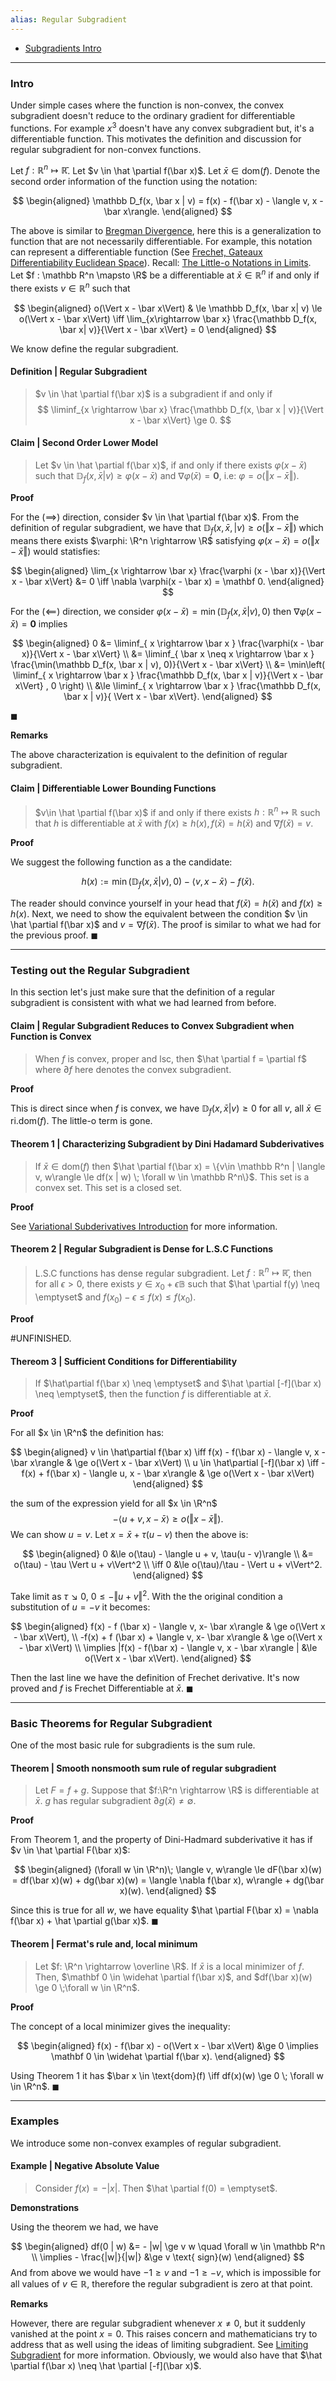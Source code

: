 ```yaml
---
alias: Regular Subgradient
---
```

- [Subgradients Intro](Subgradients%20Intro.md)

---
### **Intro**

Under simple cases where the function is non-convex, the convex subgradient doesn't reduce to the ordinary gradient for differentiable functions. 
For example $x^3$ doesn't have any convex subgradient but, it's a differentiable function. 
This motivates the definition and discussion for regular subgradient for non-convex functions. 

Let $f : \mathbb R^n \mapsto \mathbb{\bar R}$. 
Let $v \in \hat \partial f(\bar x)$. 
Let $\bar x \in \text{dom}(f)$. 
Denote the second order information of the function using the notation:

$$
\begin{aligned}
    \mathbb D_f(x, \bar x | v) = f(x) - f(\bar x) - \langle v, x - \bar x\rangle. 
\end{aligned}
$$

The above is similar to [Bregman Divergence](Bregman%20Divergence.md), here this is a generalization to function that are not necessarily differentiable. 
For example, this notation can represent a differentiable function (See [Frechet, Gateaux Differentiability Euclidean Space](../../MATH%20000%20Math%20Essential/Analysis/Frechet,%20Gateaux%20Differentiability%20Euclidean%20Space.md)). 
Recall: [The Little-o Notations in Limits](../../MATH%20000%20Math%20Essential/Analysis/The%20Little-o%20Notations%20in%20Limits.md). 
Let $f : \mathbb R^n \mapsto \R$ be a differentiable at $\bar x \in \mathbb R^n$ if and only if there exists $v \in \mathbb R^n$ such that 

$$
\begin{aligned}
    o(\Vert x  - \bar x\Vert)
    & \le 
    \mathbb  D_f(x, \bar x| v) \le o(\Vert x - \bar x\Vert)
    \iff
    \lim_{x\rightarrow \bar x}
    \frac{\mathbb D_f(x,  \bar x| v)}{\Vert x - \bar x\Vert} = 0
\end{aligned}
$$

We know define the regular subgradient. 

#### **Definition | Regular Subgradient**
> $v \in \hat \partial f(\bar x)$ is a subgradient if and only if 
> $$
>   \liminf_{x \rightarrow \bar x} \frac{\mathbb D_f(x, \bar x | v)}{\Vert x - \bar x\Vert} \ge 0. 
> $$


#### **Claim | Second Order Lower Model**
> Let $v \in \hat \partial f(\bar x)$, if and only if there exists $\varphi(x - \bar x)$ such that $\mathbb D_f (x, \bar x | v) \ge \varphi(x - \bar x)$ and $\nabla \varphi (\bar x) = \mathbf 0$, i.e: $\varphi = o(\Vert x - \bar x\Vert)$. 

**Proof**

For the $(\implies)$ direction, consider $v \in \hat \partial f(\bar x)$. 
From the definition of regular subgradient, we have that $\mathbb D_f(x, \bar x, | v) \ge o(\Vert x - \bar x\Vert)$ which means there exists $\varphi: \R^n \rightarrow \R$ satisfying $\varphi (x - \bar x) = o(\Vert x - \bar x\Vert)$ would statisfies: 

$$
\begin{aligned}
    \lim_{x \rightarrow \bar x} \frac{\varphi (x - \bar x)}{\Vert x - \bar x\Vert} &= 0 \iff \nabla \varphi(x - \bar x) = \mathbf 0. 
\end{aligned}
$$

For the $(\impliedby)$ direction, we consider $\varphi(x - \bar x) = \min(\mathbb D_f(x , \bar x | v), 0)$ then $\nabla \varphi(x - \bar x) = \mathbf 0$ implies

$$
\begin{aligned}
    0
    &= 
    \liminf_{
        x \rightarrow \bar x
    } \frac{\varphi(x - \bar x)}{\Vert x - \bar x\Vert}
    \\
    &= 
    \liminf_{
        \bar x \neq x \rightarrow \bar x
    } 
    \frac{\min(\mathbb D_f(x, \bar x | v), 0)}{\Vert x - \bar x\Vert}
    \\
    &= \min\left(
        \liminf_{
            x \rightarrow \bar x
        } 
        \frac{\mathbb D_f(x, \bar x | v)}{\Vert x - \bar x\Vert} , 0
    \right)
    \\
    &\le 
    \liminf_{
        x \rightarrow \bar x
    } 
    \frac{\mathbb D_f(x, \bar x | v)}{ \Vert x - \bar x\Vert}. 
\end{aligned}
$$

$\blacksquare$

**Remarks**

The above characterization is equivalent to the definition of regular subgradient. 

#### **Claim | Differentiable Lower Bounding Functions**
> $v\in \hat \partial f(\bar x)$ if and only if there exists $h : \mathbb R^n \mapsto \mathbb R$ such that $h$ is differentiable at $\bar x$ with $f(x) \ge h(x), f(\bar x) = h (\bar x)$ and $\nabla f(\bar x) = v$. 

**Proof**

We suggest the following function as a the candidate:  

$$
h(x) := \min(\mathbb D_f(x, \bar x | v), 0)  - \langle  v, x - \bar x\rangle - f(\bar x). 
$$

The reader should convince yourself in your head that $f(\bar x) = h(\bar x)$ and $f(x) \ge h(x)$. 
Next, we need to show the equivalent between the condition $v \in \hat \partial f(\bar x)$ and $v = \nabla f(\bar x)$. 
The proof is similar to what we had for the previous proof. 
$\blacksquare$

---
### **Testing out the Regular Subgradient** 

In this section let's just make sure that the definition of a regular subgradient is consistent with what we had learned from before. 


#### **Claim | Regular Subgradient Reduces to Convex Subgradient when Function is Convex**
> When $f$ is convex, proper and lsc, then $\hat \partial f = \partial f$ where $\partial f$ here denotes the convex subgradient. 

**Proof**

This is direct since when $f$ is convex, we have $\mathbb D_f(x, \bar x | v) \ge 0$ for all $v$, all $\bar x \in \text{ri.}\text{dom}(f)$. 
The little-o term is gone. 


#### **Theorem 1 | Characterizing Subgradient by Dini Hadamard Subderivatives**
> If $\bar x \in \text{dom}(f)$ then $\hat \partial f(\bar x) = \{v\in \mathbb R^n | \langle v, w\rangle \le df(x | w) \; \forall w \in \mathbb R^n\}$. 
> This set is a convex set. 
> This set is a closed set. 

**Proof**

See [Variational Subderivatives Introduction](Variational%20Subderivatives%20Introduction.md) for more information. 

#### **Theorem 2 | Regular Subgradient is Dense for L.S.C Functions**
> L.S.C functions has dense regular subgradient. 
> Let $f : \mathbb R^n \mapsto \mathbb{\bar R}$, then for all $\epsilon > 0$, there exists $y \in x_0 + \epsilon \mathbb B$ such that $\hat \partial f(y) \neq \emptyset$ and $f(x_0) - \epsilon \le f(x) \le f(x_0)$. 

**Proof**

#UNFINISHED. 

#### **Thereom 3 | Sufficient Conditions for Differentiability**
> If $\hat\partial f(\bar x) \neq \emptyset$  and $\hat \partial [-f](\bar x) \neq \emptyset$, then the function $f$ is differentiable at $\bar x$. 

**Proof**

For all $x \in \R^n$ the definition has: 

$$
\begin{aligned}
    v \in \hat\partial f(\bar x) \iff 
    f(x) - f(\bar x) - \langle v, x - \bar x\rangle 
    & \ge 
    o(\Vert x - \bar x\Vert)
    \\
    u \in \hat\partial [-f](\bar x) \iff 
    - f(x) + f(\bar x) - \langle u, x - \bar x\rangle 
    & \ge 
    o(\Vert x - \bar x\Vert)
\end{aligned}
$$

the sum of the expression yield for all $x \in \R^n$
$$
    -\langle u + v, x - \bar x\rangle \ge o(\Vert x - \bar x\Vert). 
$$
We can show $u = v$. 
Let $x = \bar x + \tau(u - v)$ then the above is: 

$$
\begin{aligned}
    0 &\le o(\tau) - \langle u + v, \tau(u - v)\rangle
    \\
    &= o(\tau) - \tau \Vert u + v\Vert^2
    \\
    \iff 
    0 &\le o(\tau)/\tau - \Vert u + v\Vert^2. 
\end{aligned}
$$

Take limit as $\tau \searrow 0$, $0 \le - \Vert u + v\Vert^2$. 
With the the original condition a substitution of $u = -v$ it becomes: 

$$
\begin{aligned}
    f(x) - f (\bar x) - \langle v, x- \bar x\rangle & \ge o(\Vert x - \bar x\Vert), 
    \\
    -f(x) + f (\bar x) + \langle v, x- \bar x\rangle & \ge o(\Vert x - \bar x\Vert)
    \\
    \implies 
    |f(x) - f(\bar x) - \langle v, x - \bar x\rangle | &\le o(\Vert x - \bar x\Vert). 
\end{aligned}
$$

Then the last line we have the definition of Frechet derivative. 
It's now proved and $f$ is Frechet Differentiable at $\bar x$. 
$\blacksquare$


---
### **Basic Theorems for Regular Subgradient**

One of the most basic rule for subgradients is the sum rule. 

#### **Theorem | Smooth nonsmooth sum rule of regular subgradient**
> Let $F = f + g$. 
> Suppose that $f:\R^n \rightarrow \R$ is differentiable at $\bar x$. 
> $g$ has regular subgradient $\partial g(\bar x)\neq \emptyset$. 

**Proof**

From Theorem 1, and the property of Dini-Hadmard subderivative it has if $v \in \hat \partial F(\bar x)$: 

$$
\begin{aligned}
    (\forall w \in \R^n)\; 
    \langle v, w\rangle \le dF(\bar x)(w) = df(\bar x)(w) + dg(\bar x)(w)
    = \langle \nabla f(\bar x), w\rangle + dg(\bar x)(w). 
\end{aligned}
$$

Since this is true for all $w$, we have equality $\hat \partial F(\bar x) = \nabla f(\bar x) + \hat \partial g(\bar x)$. 
$\blacksquare$

#### **Theorem | Fermat's rule and, local minimum**
> Let $f: \R^n \rightarrow \overline \R$. 
> If $\bar x$ is a local minimizer of $f$.
> Then, $\mathbf 0 \in \widehat \partial f(\bar x)$, and $df(\bar x)(w) \ge 0 \;\forall w \in \R^n$. 

**Proof**

The concept of a local minimizer gives the inequality: 

$$
\begin{aligned}
    f(x) - f(\bar x) - o(\Vert x - \bar x\Vert) &\ge 0 \implies \mathbf 0 \in \widehat \partial f(\bar x). 
\end{aligned}
$$

Using Theorem 1 it has $\bar x \in \text{dom}(f) \iff df(x)(w) \ge 0 \; \forall w \in \R^n$. 
$\blacksquare$

---
### **Examples**

We introduce some non-convex examples of regular subgradient. 

#### **Example | Negative Absolute Value**
> Consider $f(x) = - |x|$. 
> Then $\hat \partial f(0) = \emptyset$. 

**Demonstrations**

Using the theorem we had, we have 

$$
\begin{aligned}
    df(0 | w) &= - |w| \ge v w \quad \forall w \in \mathbb R^n
    \\
    \implies - \frac{|w|}{|w|} &\ge v \text{ sign}(w)
\end{aligned}
$$
And from above we would have $-1 \ge v$ and $-1 \ge -v$, which is impossible for all values of $v \in \mathbb R$, therefore the regular subgradient is zero at that point. 


**Remarks**

However, there are regular subgradient whenever $x \neq 0$, but it suddenly vanished at the point $x = 0$. 
This raises concern and mathematicians try to address that as well using the ideas of limiting subgradient. 
See [Limiting Subgradient](Non-Smooth%20Calculus/Limiting%20Subgradient.md) for more information. 
Obviously, we would also have that $\hat \partial f(\bar x) \neq \hat \partial [-f](\bar x)$. 
